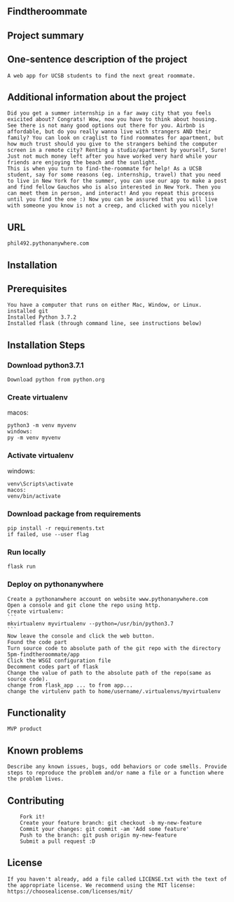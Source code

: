 ## Findtheroommate
## Project summary
## One-sentence description of the project

    A web app for UCSB students to find the next great roommate.

## Additional information about the project

    Did you get a summer internship in a far away city that you feels exicited about? Congrats! Wow, now you have to think about housing. See there is not many good options out there for you. Airbnb is affordable, but do you really wanna live with strangers AND their family? You can look on craglist to find roommates for apartment, but how much trust should you give to the strangers behind the computer screen in a remote city? Renting a studio/apartment by yourself, Sure! Just not much money left after you have worked very hard while your friends are enjoying the beach and the sunlight.
    This is when you turn to find-the-roommate for help! As a UCSB student, say for some reasons (eg. internship, travel) that you need to live in New York for the summer, you can use our app to make a post and find fellow Gauchos who is also interested in New York. Then you can meet them in person, and interact! And you repeat this process until you find the one :) Now you can be assured that you will live with someone you know is not a creep, and clicked with you nicely!

## URL
    phil492.pythonanywhere.com
## Installation
## Prerequisites

    You have a computer that runs on either Mac, Window, or Linux.
    installed git
    Installed Python 3.7.2
    Installed flask (through command line, see instructions below)

## Installation Steps

### Download python3.7.1
    Download python from python.org

### Create virtualenv
macos:
```
python3 -m venv myvenv
windows:
py -m venv myvenv
```
### Activate virtualenv
windows:
```
venv\Scripts\activate
macos:
venv/bin/activate
```

### Download package from requirements
```
pip install -r requirements.txt
if failed, use --user flag
```

### Run locally
```
flask run
```

### Deploy on pythonanywhere
    Create a pythonanwhere account on website www.pythonanywhere.com
    Open a console and git clone the repo using http.
    Create virtualenv:
    ```
    mkvirtualenv myvirtualenv --python=/usr/bin/python3.7
    ```
    Now leave the console and click the web button.
    Found the code part
    Turn source code to absolute path of the git repo with the directory 5pm-findtheroommate/app
    Click the WSGI configuration file
    Decomment codes part of flask
    Change the value of path to the absolute path of the repo(same as source code).
    change from flask_app ... to from app...
    change the virtulenv path to home/username/.virtualenvs/myvirtualenv
## Functionality

    MVP product

## Known problems

    Describe any known issues, bugs, odd behaviors or code smells. Provide steps to reproduce the problem and/or name a file or a function where the problem lives.

## Contributing

        Fork it!
        Create your feature branch: git checkout -b my-new-feature
        Commit your changes: git commit -am 'Add some feature'
        Push to the branch: git push origin my-new-feature
        Submit a pull request :D

## License

    If you haven't already, add a file called LICENSE.txt with the text of the appropriate license. We recommend using the MIT license: https://choosealicense.com/licenses/mit/

